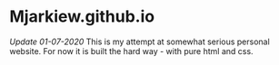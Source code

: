 # Mjarkiew.github.io

*Update 01-07-2020*
This is my attempt at somewhat serious personal website. For now it is built the hard way - with pure html and css.